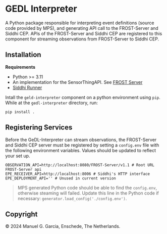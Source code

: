 # GEDL Interpreter

A Python package responsible for interpreting event definitions (source code provided by MPS), and generating API call to the FROST-Server and Siddhi CEP. APIs of the FROST-Server and Siddhi CEP are registered to this component for streaming observations from FROST-Server to Siddhi CEP.

## Installation

**Requirements**
- Python >= 3.11
- An implementation for the SensorThingAPI. See [FROST Server](../frost-server/README.md)
- [Siddhi Runner](../siddhi-runner/README.md)

Intall the `geld-interpreter` component on a python environment using `pip`. While at the `gedl-interpreter` directory, run:

```shell
pip install .
```

## Registering Services

Before the GeDL-Interpreter can stream observations, the FROST-Server and Siddhi CEP server must be registered by setting a `config.env` file with the following environment variables. Values should be updated to reflect your set up.

```shell
OBSERVATION_API=http://localhost:8080/FROST-Server/v1.1 # Root URL FROST-Server api
EPE_RECEIVER_API=http://localhost:8006 # Siddhi's HTTP interface
EPE_DEPLOYMENT_API='' # Unused in current version
```

> MPS generated Python code should be able to find the `config.env`, otherwise steaming will failed. Update this line in the Python code if necessary: `generator.load_config('./config.env')`.

## Copyright

&copy; 2024 Manuel G. Garcia, Enschede, The Netherlands. 
